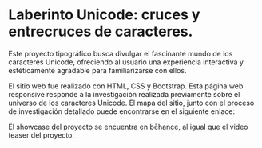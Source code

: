 # Laberinto Unicode: cruces y entrecruces de caracteres. 

Este proyecto tipográfico busca divulgar el fascinante mundo de los caracteres Unicode, ofreciendo al usuario una experiencia interactiva y estéticamente agradable para familiarizarse con ellos. 

El sitio web fue realizado con HTML, CSS y Bootstrap. Esta página web responsive responde a la investigación realizada previamente sobre el universo de los caracteres Unicode. El mapa del sitio, junto con el proceso de investigación detallado puede encontrarse en el siguiente enlace: 

El showcase del proyecto se encuentra en bēhance, al igual que el video teaser del proyecto.

